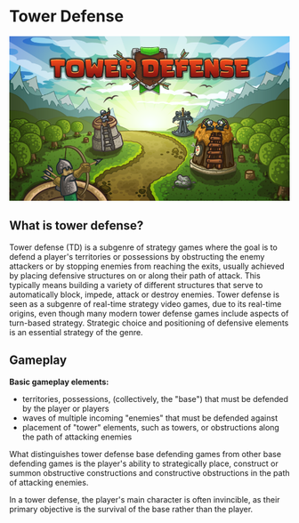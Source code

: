 

# Tower Defense

![tower_defense](./screenshots/tower_defense.png)

## What is tower defense?
Tower defense (TD) is a subgenre of strategy games where the goal is to defend a player's territories or possessions by obstructing the enemy attackers or by stopping enemies from reaching the exits, usually achieved by placing defensive structures on or along their path of attack. This typically means building a variety of different structures that serve to automatically block, impede, attack or destroy enemies. Tower defense is seen as a subgenre of real-time strategy video games, due to its real-time origins, even though many modern tower defense games include aspects of turn-based strategy. Strategic choice and positioning of defensive elements is an essential strategy of the genre.


## Gameplay

**Basic gameplay elements:**
-   territories, possessions, (collectively, the "base") that must be defended by the player or players
-   waves of multiple incoming "enemies" that must be defended against
-   placement of "tower" elements, such as towers, or obstructions along the path of attacking enemies

What distinguishes tower defense base defending games from other base defending games  is the player's ability to strategically place, construct or summon obstructive constructions and constructive obstructions in the path of attacking enemies.

In a tower defense, the player's main character is often invincible, as their primary objective is the survival of the base rather than the player.